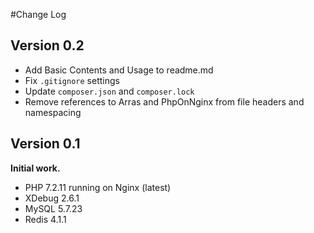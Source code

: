 #Change Log

## Version 0.2

* Add Basic Contents and Usage to readme.md
* Fix `.gitignore` settings
* Update `composer.json` and `composer.lock`
* Remove references to Arras and PhpOnNginx from file headers and namespacing

## Version 0.1

**Initial work.**

* PHP 7.2.11 running on Nginx (latest)
* XDebug 2.6.1
* MySQL 5.7.23
* Redis 4.1.1
